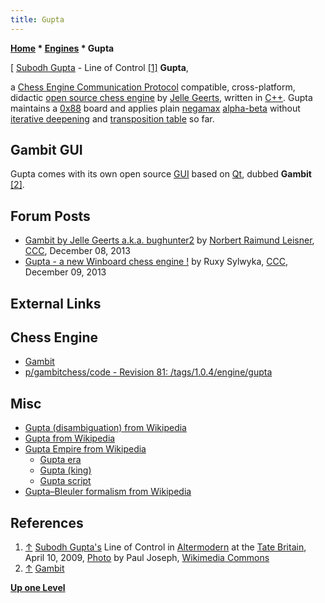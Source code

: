 ```yaml
---
title: Gupta
---
```

**[Home](Home "Home") * [Engines](Engines "Engines") * Gupta**

\[ [Subodh Gupta](Category:Subodh_Gupta "Category:Subodh Gupta") - Line of Control <a id="cite-note-1" href="#cite-ref-1">[1]</a>
**Gupta**,

a [Chess Engine Communication Protocol](Chess_Engine_Communication_Protocol "Chess Engine Communication Protocol") compatible, cross-platform, didactic [open source chess engine](Category:Open_Source "Category:Open Source") by [Jelle Geerts](index.php?title=Jelle_Geerts&action=edit&redlink=1 "Jelle Geerts (page does not exist)"), written in [C++](Cpp "Cpp").
Gupta maintains a [0x88](0x88 "0x88") board and applies plain [negamax](Negamax "Negamax") [alpha-beta](Alpha-Beta "Alpha-Beta") without [iterative deepening](Iterative_Deepening "Iterative Deepening") and [transposition table](Transposition_Table "Transposition Table") so far.

## Gambit GUI

Gupta comes with its own open source [GUI](GUI "GUI") based on [Qt](https://en.wikipedia.org/wiki/Qt_%28software%29), dubbed **Gambit** <a id="cite-note-2" href="#cite-ref-2">[2]</a>.

## Forum Posts

- [Gambit by Jelle Geerts a.k.a. bughunter2](http://www.talkchess.com/forum3/viewtopic.php?f=2&t=50383) by [Norbert Raimund Leisner](Norbert_Raimund_Leisner "Norbert Raimund Leisner"), [CCC](CCC "CCC"), December 08, 2013
- [Gupta - a new Winboard chess engine !](http://www.talkchess.com/forum/viewtopic.php?t=50406) by Ruxy Sylwyka, [CCC](CCC "CCC"), December 09, 2013

## External Links

## Chess Engine

- [Gambit](http://gambitchess.sourceforge.net/)
- [p/gambitchess/code - Revision 81: /tags/1.0.4/engine/gupta](https://svn.code.sourceforge.net/p/gambitchess/code/tags/1.0.4/engine/gupta/)

## Misc

- [Gupta (disambiguation) from Wikipedia](https://en.wikipedia.org/wiki/Gupta_%28disambiguation%29)
- [Gupta from Wikipedia](https://en.wikipedia.org/wiki/Gupta)
- [Gupta Empire from Wikipedia](https://en.wikipedia.org/wiki/Gupta_Empire)
  - [Gupta era](https://en.wikipedia.org/wiki/Gupta_era)
  - [Gupta (king)](<https://en.wikipedia.org/wiki/Gupta_(king)>)
  - [Gupta script](https://en.wikipedia.org/wiki/Gupta_script)
- [Gupta–Bleuler formalism from Wikipedia](https://en.wikipedia.org/wiki/Gupta%E2%80%93Bleuler_formalism)

## References

1. <a id="cite-ref-1" href="#cite-note-1">↑</a> [Subodh Gupta's](Category:Subodh_Gupta "Category:Subodh Gupta") Line of Control in [Altermodern](https://en.wikipedia.org/wiki/Altermodern) at the [Tate Britain](https://en.wikipedia.org/wiki/Tate_Britain), April 10, 2009, [Photo](https://commons.wikimedia.org/wiki/File:Subodh_Gupta_-_Line_of_Control.jpg) by Paul Joseph, [Wikimedia Commons](https://en.wikipedia.org/wiki/Wikimedia_Commons)
1. <a id="cite-ref-2" href="#cite-note-2">↑</a> [Gambit](http://gambitchess.sourceforge.net/)

**[Up one Level](Engines "Engines")**

